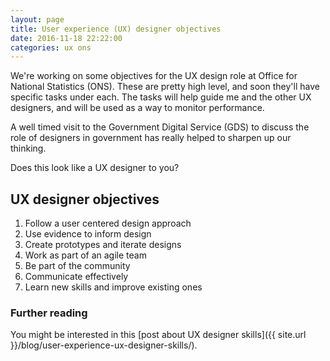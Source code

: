 ```yaml
---
layout: page   
title: User experience (UX) designer objectives
date: 2016-11-18 22:22:00  
categories: ux ons
---
```


We're working on some objectives for the UX design role at Office for National Statistics (ONS). These are pretty high level, and soon they'll have specific tasks under each. The tasks will help guide me and the other UX designers, and will be used as a way to monitor performance.

A well timed visit to the Government Digital Service (GDS) to discuss the role of designers in government has really helped to sharpen up our thinking.

Does this look like a UX designer to you?

## UX designer objectives

1. Follow a user centered design approach
2. Use evidence to inform design
3. Create prototypes and iterate designs
4. Work as part of an agile team
5. Be part of the community
6. Communicate effectively
7. Learn new skills and improve existing ones

### Further reading

You might be interested in this [post about UX designer skills]({{ site.url }}/blog/user-experience-ux-designer-skills/).
